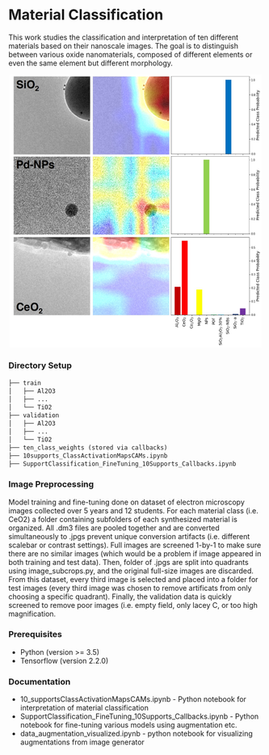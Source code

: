 # Material Classification

This work studies the classification and interpretation of ten different materials based on their nanoscale images. The goal is to distinguish between various oxide nanomaterials, composed of different elements or even the same element but different morphology.

<p align="center">
  <img width="500" height="540" src="ClassActivationMap.jpg">
</p>

### Directory Setup

```
├── train
│   ├── Al2O3
│   ├── ...
│   └── TiO2
├── validation
│   ├── Al2O3
│   ├── ...
│   └── TiO2
├── ten_class_weights (stored via callbacks)
├── 10supports_ClassActivationMapsCAMs.ipynb
├── SupportClassification_FineTuning_10Supports_Callbacks.ipynb
```

### Image Preprocessing
Model training and fine-tuning done on dataset of electron microscopy images collected over 5 years and 12 students. For each material class (i.e. CeO2) a folder containing subfolders of each synthesized material is organized. All .dm3 files are pooled together and are converted simultaneously to .jpgs prevent unique conversion artifacts (i.e. different scalebar or contrast settings). Full images are screened 1-by-1 to make sure there are no similar images (which would be a problem if image appeared in both training and test data). Then, folder of .jpgs are split into quadrants using image_subcrops.py, and the original full-size images are discarded. From this dataset, every third image is selected and placed into a folder for test images (every third image was chosen to remove artificats from only choosing a specific quadrant). Finally, the validation data is quickly screened to remove poor images (i.e. empty field, only lacey C, or too high magnification.

### Prerequisites

* Python (version >= 3.5)
* Tensorflow (version 2.2.0)

### Documentation

* 10_supportsClassActivationMapsCAMs.ipynb - Python notebook for interpretation of material classification
* SupportClassification_FineTuning_10Supports_Callbacks.ipynb - Python notebook for fine-tuning various models using augmentation etc.
* data_augmentation_visualized.ipynb - python notebook for visualizing augmentations from image generator


